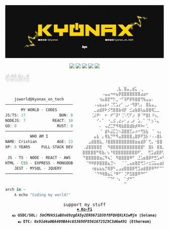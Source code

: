 <!-- Kyonax GitHub Profile -->
<img src="https://github.com/Kyonax/Kyonax/blob/master/src/KYO.jpg">
<p align="center"> 
<a href="https://www.reddit.com/user/kyonax_on"><img src="https://img.shields.io/reddit/user-karma/combined/kyonax_on?style=social&logo=reddit&logoColor=%23FFD400"/><a/>
<img src="https://img.shields.io/github/followers/Kyonax?style=social&logo=github&logoColor=%23FFD400"/>
<a href="https://twitter.com/kyonax_on_tech" target="_blank"><img src="https://img.shields.io/twitter/url?url=https%3A%2F%2Ftwitter.com%2Fkyonax_on_tech&style=social&logoColor=%23FFD400&label=Twitter"/><a/>
<a href="https://www.instagram.com/is.kyonax/" target="_blank"><img src="https://img.shields.io/twitter/url?url=https%3A%2F%2Finstagram.com%2Fis.kyonax&style=social&logo=instagram&logoColor=%23FFD400&label=Instagram"/><a/>
<a href="https://www.linkedin.com/in/kyonax/" target="_blank"><img src="https://img.shields.io/twitter/url?url=https%3A%2F%2Fwww.linkedin.com%2Fin%2Fkyonax%2F&style=social&logo=linkedin&logoColor=%23FFD400&label=Linkedin"/><a/> 

<p/>

<div align="justify">

<pre style="font-size: 3.2px; line-height: 3.2px; letter-spacing: unset;">
     )      )    )      )             )  
  ( /(   ( /( ( /(   ( /(   (      ( /(  
  )\())  )\()))\())  )\())  )\     )\()) 
|((_)\  ((_)\((_)\  ((_)\((((_)(  ((_)\  
|_ ((_)__ ((_) ((_)  _((_))\ _ )\ __((_) 
| |/ / \ \ / // _ \ | \| |(_)_\(_)\ \/ / 
  ' <   \ V /| (_) || .` | / _ \   >  <  
 _|\_\   |_|  \___/ |_|\_|/_/ \_\ /_/\_\ 
</pre>


<!-- Profile -->
```ts
                                ⠀⠀⠀⠀⠀⠀⠀⠀⠀⠀⠀⠀⠀⠀⢀⣧⡀⣿⣤⣀⣾⣅⠀⢀ 
                                ⠀⠀⠀⠀⠀⠀⠀⠀⠀⠠⣤⣤⠲⠶⣦⡿⣿⣿⣿⣿⣿⣿⣿⣴⣴⠖
    jsworld@kyonax_on_tech      ⠀⠀⠀⠀⠀⠀⠀⠀⢲⣦⣿⣟⠛⡓⣀⠐⠋⢽⠟⡿⢿⣿⣿⢛⢷⣤⣤⠄
──────────────────────────────  ⠀⠀⠀⠀⠀⠀⠠⢤⣦⣤⡦⠆⢈⢋⣡⡔⠁⢀⡠⠐⢻⡿⢃⡄⠀⣿⣧⣤⣀
       MY WORLD - CODES         ⠀⠀⠀⠀⠀⠀⣀⣴⣾⡿⠗⡪⢛⣿⣿⣷⢾⡟⠀⣊⣴⣷⣿⢧⣦⣿⣿⢿⣁⣀
JS/TS: 17               BUN: 0  ⠀⠀⠀⠀⠀⢈⡬⠟⠂⠀⠖⠀⠞⠉⡽⠃⢈⠡⢋⠏⡰⠀⡿⠈⠛⣿⡇⠸⢢⡀
NODEJS: 7            REACT: 10  ⠀⠀⠀⠀⠀⠀⠀⠊⠄⠁⠀⠐⣀⣪⢀⣔⡤⠂⣠⢀⡴⠀⣡⡀⠁⠈⠃⡢⠡⣄
GO: 0                  RUST: 0  ⠀⠀⠀⠀⠀⠀⠀⠀⠄⠀⢤⣜⣉⡛⠻⢿⣷⣿⣿⣾⣷⡾⠿⠷⠆⢁
──────────────────────────────  ⠀⠀⠀⠀⠀⠀⠀⠀⠈⠀⣾⠧⣬⣍⣑⠢⣽⣿⣿⣋⡤⠴⠒⢛⣳⣧⠀⠈⠀⢤⡄
           WHO AM I             ⠀⠀⠀⠀⠀⠀⣤⣧⠀⡄⢿⣧⡙⠛⠻⣤⣿⣿⣿⣿⣠⣿⡿⠟⣹⡧⠐⠠⠠⣿⡧
NAME: Cristian         AGE: 23  ⠀⠀⠀⠀⣠⣾⣿⣿⣧⡀⠸⣿⣿⣿⣿⣿⣿⣿⣿⣿⣿⣶⣶⣾⡿⠁⢋⡄⠐⣿⣿
XP: 8 YEARS     FULL-STACK DEV  ⠀⠀⢀⣼⣿⣿⣿⣿⣟⠀⠀⠻⣿⣿⣿⣿⣿⣿⣿⣿⣿⣿⣿⣿⠃⠀⣿⡧⠀⣿⣿⡀⣧
                                 ⠀⣿⣿⣿⣿⣿⠛⢿⣷⡄⢢⠘⢿⣿⣿⣿⣿⣿⣿⣿⣿⠟⢁⠀⠀⢛⣩⣴⣿⡿⢃⡌
 JS - TS - NODE - REACT - AWS   ⠀⠀⠙⣿⣿⣿⣿⣿⣶⣌⠻⢦⡁⠀⠻⣿⣿⣿⣿⠿⠋⠀⣘⣡⣶⣿⡿⠟⣛⣡⠶⢋⠄
HTML - CSS - EXPRESS - MONGODB  ⠀⠀⠀⠈⠻⠿⡿⡿⣿⣿⣿⣦⣙⠢⠀⠀⠈⠈⣀⣤⣶⣿⣟⢛⡩⠔⣒⣩⣥⣤⣶⣿⠂
    JEST - MYSQL - JQUERY       ⠀⠀⠀⠀⠀⠰⣶⣦⣦⣦⡙⢿⡿⠓⣀⣠⣴⣿⣿⣿⡿⢛⣩⣴⣾⣿⡿⠿⠛⠋⠉⠁
──────────────────────────────  ⠀⠀⠀⠀⠀⠀⠈⠙⠻⢿⣿⣦⣅⠘⠿⠋⠁⢈⠟⣫⣿⣿⠿⠛⠋⠁  
                                ⠀⠀⠀⠀⠀⠀⠀⠀⠀⠀⠀⠉⠙⠃⠐⡄⠀⠁⡺⠛⠉
                                ⠀⠀⠀⠀⠀⠀⠀⠀⠀⠀⠀⠀⠀⠀⠀⠀⠀⠉⠀⠀⠀⠀⠀⠀
arch in ~ 
    λ echo "Coding my world!"
```
<div/>

<p align="center">
<samp>
  <a>support my stuff</a>
  <br>
  <sup>
    <b>
    <a href="https://ko-fi.com/kyonax_on_tech">❤️ Ko-Fi</a>
    </b>
    <br>
    <b>💵 USDC/SOL: <i>5bCMVkSiaBXnG9zgEA5y2ER867iD38f8FQVQXLK1wMjn</i> (Solana)
    <br>
    <b>💶 ETC:</b> <i>0x91d4a0BA409BA4c653698F8561672529C3d6eA91</i> (Ethereum)
    <br>
  </sup>
</samp>
</p>
<table/>
